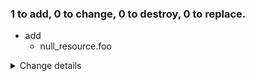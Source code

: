### 1 to add, 0 to change, 0 to destroy, 0 to replace.
- add
    - null_resource.foo
<details><summary>Change details</summary>

````````diff
# null_resource.foo will be created
@@ -1,2 +1,4 @@
-null
+{
+  "triggers": null
+}
 
````````

</details>
